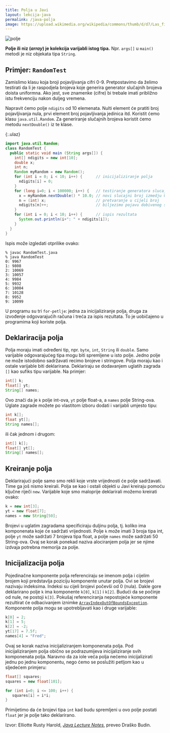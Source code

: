 ```yaml
---
title: Polja u Javi
layout: lekcija-java
permalink: /java-polja
image: https://upload.wikimedia.org/wikipedia/commons/thumb/d/d7/Las_filas_003.jpg/640px-Las_filas_003.jpg
---
```


![polje]({{page.image}})

**Polje ili niz (*array*) je kolekcija varijabli istog tipa.** Npr. `args[]` u `main()` metodi je niz objekata tipa `String`.

## Primjer: `RandomTest`

Zamislimo klasu koja broji pojavljivanja cifri 0-9. Pretpostavimo da želimo testirati da li je raspodjela brojeva koje generira generator slučajnih brojeva doista uniformna. Ako jest, sve znamenke (cifre) bi trebale imati približno istu frekvenciju nakon duljeg vremena.

Napravit ćemo polje `ndigits` od 10 elemenata. Nulti element će pratiti broj pojavljivanja nula, prvi element broj pojavljivanja jedinica itd. Koristit ćemo klasu `java.util.Random`. Za generiranje slučajnih brojeva koristit ćemo metodu `nextDouble()` iz te klase.

{:.ulaz}
```java
import java.util.Random;
class RandomTest {
  public static void main (String args[]) {
    int[] ndigits = new int[10];
    double x;
    int n;
    Random myRandom = new Random();
    for (int i = 0; i < 10; i++) {      // inicijaliziranje polja
      ndigits[i] = 0;
    }
    for (long i=0; i < 100000; i++) {   // testiranje generatora slucajnih brojeva
      x = myRandom.nextDouble() * 10.0; // novi slucajni broj izmedju 0 i 9
      n = (int) x;                      // pretvaranje u cijeli broj
      ndigits[n]++;                     // biljezimo pojavu dobivenog slucajnog broja
    }
    for (int i = 0; i < 10; i++) {      // ispis rezultata
      System.out.println(i+": " + ndigits[i]);
    }
  }
}
```

Ispis može izgledati otprilike ovako:
```
% javac RandomTest.java
% java RandomTest
0: 9967
1: 9808
2: 10069
3: 10057
4: 9984
5: 9932
6: 10004
7: 10128
8: 9952
9: 10099
```

U programu su tri `for-petlje`: jedna za inicijaliziranje polja, druga za izvođenje odgovarajućih računa i treća za ispis rezultata. To je uobičajeno u programima koji koriste polja.

## Deklariracija polja

Polja moraju imati određeni tip, npr. `byte`, `int`, `String` ili `double`. Samo varijable odgovarajućeg tipa mogu biti spremljene u isto polje. Jedno polje ne može istodobno sadržavati recimo brojeve i stringove. Polja moraju kao i ostale varijable biti deklarirana. Deklariraju se dodavanjem uglatih zagrada `[]` kao sufiks tipu varijable. Na primjer:

```java
int[] k;
float[] yt;
String[] names;
```

Ovo znači da je `k` polje int-ova, `yt` polje float-a, a `names` polje String-ova. Uglate zagrade možete po vlastitom izboru dodati i varijabli umjesto tipu:

```java
int k[];
float yt[];
String names[];
```

ili čak jednom i drugom:

```java
int[] k[];
float[] yt[];
String[] names[];
```

## Kreiranje polja

Deklarirajući polje samo smo rekli koje vrste vrijednosti će polje sadržavati. Time ga još nismo kreirali. Polja se kao i ostali objekti u Javi kreiraju pomoću ključne riječi `new`. Varijable koje smo maloprije deklarirali možemo kreirati ovako:

```java
k = new int[3];
yt = new float[7];
names = new String[50];
```

Brojevi u uglatim zagradama specificiraju duljinu polja, tj. koliko ima komponenata koje će sadržati vrijednosti. Polje `k` može imati 3 broja tipa int, polje `yt` može sadržati 7 brojeva tipa float, a polje `names` može sadržati 50 String-ova. Ovaj se korak ponekad naziva alociranjem polja jer se njime izdvaja potrebna memorija za polje.

## Inicijalizacija polja

Pojedinačne komponente polja referenciraju se imenom polja i cijelim brojem koji predstavlja poziciju komponente unutar polja. Ovi se brojevi nazivaju indeksima. Indeksi su cijeli brojevi počevši od 0 (nula). Dakle gore deklarirano polje `k` ima komponente `k[0]`, `k[1]` i `k[2]`. Budući da se počinje od nule, ne postoji `k[3]`. Pokušaj referenciranja nepostojeće komponente rezultirat će odbacivanjem iznimke [`ArrayIndexOutOfBoundsException`](https://docs.oracle.com/javase/7/docs/api/java/lang/ArrayIndexOutOfBoundsException.html). Komponente polja mogu se upotrebljavati kao i druge varijable:

```java
k[0] = 2;
k[1] = 5;
k[2] = -2;
yt[17] = 7.5f;
names[4] = "Fred";
```

Ovaj se korak naziva inicijaliziranjem komponenata polja. Pod inicijaliziranjem polja obično se podrazumijeva inicijaliziranje svih komponenata polja. Naravno da za iole veća polja nećemo inicijalizirati jednu po jednu komponentu, nego ćemo se poslužiti petljom kao u sljedećem primjeru:

```java
float[] squares;
squares = new float[101];

for (int i=0; i <= 100; i++) {
   squares[i] = i*i;
}
```

Primijetimo da će brojevi tipa `int` kad budu spremljeni u ovo polje postati `float` jer je polje tako deklarirano.


Izvor: Elliotte Rusty Harold, *[Java Lecture Notes](//www.cafeaulait.org/course/index.html)*, preveo Draško Budin.
